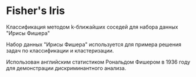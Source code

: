 # Fisher's Iris
Классификация методом k-ближайших соседей для набора данных "Ирисы Фишера"

Набор данных "Ирисы Фишера" используется для примера решения задач по классификации и кластеризации.

Использован английским статистиком Рональдом Фишером в 1936 году для демонстрации дискриминантного анализа.
